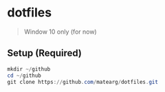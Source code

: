 # dotfiles

> Window 10 only (for now)

## Setup (Required)

```ps1
mkdir ~/github
cd ~/github
git clone https://github.com/matearg/dotfiles.git
```
